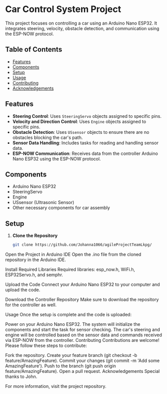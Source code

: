
# Car Control System Project

This project focuses on controlling a car using an Arduino Nano ESP32. It integrates steering, velocity, obstacle detection, and communication using the ESP-NOW protocol.

## Table of Contents
- [Features](#features)
- [Components](#components)
- [Setup](#setup)
- [Usage](#usage)
- [Contributing](#contributing)
- [Acknowledgements](#acknowledgements)

## Features
- **Steering Control**: Uses `SteeringServo` objects assigned to specific pins.
- **Velocity and Direction Control**: Uses `Engine` objects assigned to specific pins.
- **Obstacle Detection**: Uses `USsensor` objects to ensure there are no obstacles blocking the car's path.
- **Sensor Data Handling**: Includes tasks for reading and handling sensor data.
- **ESP-NOW Communication**: Receives data from the controller Arduino Nano ESP32 using the ESP-NOW protocol.

## Components
- Arduino Nano ESP32
- SteeringServo
- Engine
- USsensor (Ultrasonic Sensor)
- Other necessary components for car assembly

## Setup
1. **Clone the Repository**
   ```sh
   git clone https://github.com/Johanna1066/agileProjectTeamLkpg/
Open the Project in Arduino IDE
Open the .ino file from the cloned repository in the Arduino IDE.

Install Required Libraries
Required libraries: esp_now.h, WiFi.h, ESP32Servo.h, and semphr.

Upload the Code
Connect your Arduino Nano ESP32 to your computer and upload the code.

Download the Controller Repository
Make sure to download the repository for the controller as well.

Usage
Once the setup is complete and the code is uploaded:

Power on your Arduino Nano ESP32.
The system will initialize the components and start the task for sensor checking.
The car's steering and engine will be controlled based on the sensor data and commands received via ESP-NOW from the controller.
Contributing
Contributions are welcome! Please follow these steps to contribute:

Fork the repository.
Create your feature branch (git checkout -b feature/AmazingFeature).
Commit your changes (git commit -m 'Add some AmazingFeature').
Push to the branch (git push origin feature/AmazingFeature).
Open a pull request.
Acknowledgements
Special thanks to John.

For more information, visit the project repository.
